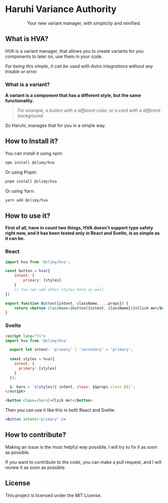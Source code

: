 # Haruhi Variance Authority
<center>Your new variant manager, with simplicity and minified.</center>

## What is HVA?
HVA is a variant manager, that allows you to create variants for you components to later on, use them in your code.

_For being this simple, it can be used with Astro integrations without any trouble or error._

### What is a variant?
**A variant is a component that has a different style, but the same functionality.**

> _For example, a button with a different color, or a card with a different background._

So Haruhi, manages that for you in a simple way.

## How to Install it?
You can install it using npm:
```bash
npm install @slimy/hva
```
Or using Pnpm:
```bash
pnpm install @slimy/hva
```
Or using Yarn:
```bash
yarn add @slimy/hva
```

## How to use it?

**First of all, have in count two things, HVA doesn't support type safety right now, and it has been tested only in React and Svelte, is as simple as it can be.**

### React
```jsx
import hva from '@slimy/hva';

const button = hva({
    intent: {
        primary: [styles]
    }
    // You can add other styles here as well
})

export function Button({intent, className, ...props}) {
    return <button className={button({intent, className})}>Click me</button>
}
```

### Svelte
```html
<script lang="ts">
import hva from '@slimy/hva'

  export let intent: 'primary' | 'secondary' = 'primary';
  
  const styles = hva({
    intent: {
      primary: [styles]
    }  
  });

  $: haru = `${styles({ intent, class: $$props.class })}`;
</script>

<button class={haru}>Click me!</button>
```

Then you can use it like this in both React and Svelte:
```jsx
<Button intent="primary" />
```

## How to contribute?
Making an issue is the most helpful way possible, I will try to fix it as soon as possible.

If you want to contribute to the code, you can make a pull request, and I will review it as soon as possible.

## License
This project is licensed under the MIT License.


